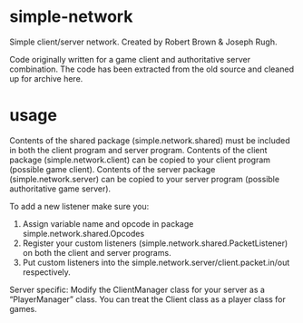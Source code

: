 # simple-network
Simple client/server network. Created by Robert Brown & Joseph Rugh.

Code originally written for a game client and authoritative server combination.
The code has been extracted from the old source and cleaned up for archive here.

# usage

Contents of the shared package (simple.network.shared) must be included in both the client program and server program.
Contents of the client package (simple.network.client) can be copied to your client program (possible game client).
Contents of the server package (simple.network.server) can be copied to your server program (possible authoritative game server).

To add a new listener make sure you:
1. Assign variable name and opcode in package simple.network.shared.Opcodes
2. Register your custom listeners (simple.network.shared.PacketListener) on both the client and server programs.
3. Put custom listeners into the simple.network.server/client.packet.in/out respectively.

Server specific:
Modify the ClientManager class for your server as a “PlayerManager” class.  You can treat the Client class as a player class for games.

